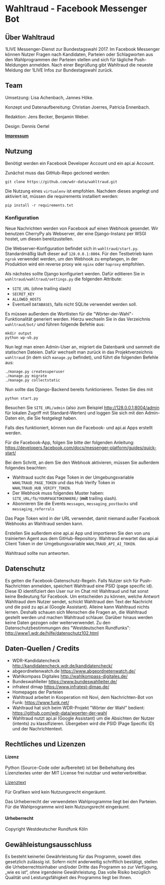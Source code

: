 # Wahltraud - Facebook Messenger Bot 

## Über Wahltraud
1LIVE Messenger-Dienst zur Bundestagswahl 2017. Im Facebook Messenger können Nutzer Fragen nach Kandidaten, Parteien oder Schlagworten aus den Wahlprogrammen der Parteien stellen und sich für tägliche Push-Meldungen anmelden. Nach einer Begrüßung gibt Wahltraud die neueste Meldung der 1LIVE Infos zur Bundestagswahl zurück. 

## Team 
Umsetzung: Lisa Achenbach, Jannes Höke.

Konzept und Datenaufbereitung: Christian Joerres, Patricia Ennenbach.

Redaktion: Jens Becker, Benjamin Weber.

Design: Dennis Oertel 

[**Impressum**](http://www1.wdr.de/impressum/index.html)

## Nutzung
Benötigt werden ein Facebook Developer Account und ein api.ai Account.

Zunächst muss das GitHub-Repo gecloned werden:

```
git clone https://github.com/wdr-data/wahltraud.git
```

Die Nutzung eines `virtualenv` ist empfohlen. Nachdem dieses angelegt und aktiviert ist, müssen die requirements installiert werden:

```
pip install -r requirements.txt
```

### Konfiguration
Neue Nachrichten werden von Facebook auf einen Webhook gesendet. Wir benutzen CherryPy als Webserver, der eine Django-Instanz per WSGI hostet, um diesen bereitzustellen. 

Die Webserver-Konfiguration befindet sich in `wahltraud/start.py`. Standardmäßig läuft dieser auf `128.0.0.1:8004`. Für den Testbetrieb kann `ngrok` verwendet werden, um den Webhook zu empfangen, in der Produktion wird ein reverse proxy wie `nginx` oder `haproxy` empfohlen.

Als nächstes sollte Django konfiguriert werden. Dafür editieren Sie in `wahltraud/wahltraud/settings.py` die folgenden Attribute:
- `SITE_URL` (ohne trailing slash)
- `SECRET_KEY`
- `ALLOWED_HOSTS`
- Eventuell `DATABASES`, falls nicht SQLite verwendet werden soll.

Es müssen außerdem die Wortlisten für die "Wörter-der-Wahl"-Funktionalität generiert werden. Hierzu wechseln Sie in das Verzeichnis `wahltraud/bot/` und führen folgende Befehle aus:

```
mkdir output
python wp-vb.py
```

Nun legt man einen Admin-User an, migriert die Datenbank und sammelt die statischen Dateien. Dafür wechselt man zurück in das Projektverzeichnis `wahltraud` (in dem sich `manage.py` befindet), und führt die folgenden Befehle aus:

```
./manage.py createsuperuser
./manage.py migrate
./manage.py collectstatic
```

Nun sollte das Django-Backend bereits funktionieren. Testen Sie dies mit
```
python start.py
```
Besuchen Sie `SITE_URL/admin` (also zum Beispiel http://128.0.0.1:8004/admin für lokalen Zugriff mit Standard-Werten) und loggen Sie sich mit den Admin-Daten ein, die Sie festgelegt haben. 

Falls dies funktioniert, können nun die Facebook- und api.ai Apps erstellt werden.

Für die Facebook-App, folgen Sie bitte der folgenden Anleitung: https://developers.facebook.com/docs/messenger-platform/guides/quick-start/

Bei dem Schritt, an dem Sie den Webhook aktivieren, müssen Sie außerdem folgendes beachten:

- Wahltraud sucht das Page Token in der Umgebungsvariable `WAHLTRAUD_PAGE_TOKEN` und das Hub Verify Token in `WAHLTRAUD_HUB_VERIFY_TOKEN`.
- Der Webhook muss folgendes Muster haben: `SITE_URL/fb/YOURPAGETOKENHERE/` (**mit** trailing slash). 
- Abonnieren Sie die Events `messages`, `messaging_postbacks` und `messaging_referrals`
 
Das Page Token wird in der URL verwendet, damit niemand außer Facebook Webhooks an Wahltraud senden kann.

Erstellen Sie außerdem eine api.ai App und importieren Sie den von uns trainierten Agent aus dem GitHub-Repository. Wahltraud erwartet das api.ai Client Token in der Umgebungsvariable `WAHLTRAUD_API_AI_TOKEN`.

Wahltraud sollte nun antworten.

## Datenschutz 
Es gelten die Facebook-Datenschutz-Regeln. Falls Nutzer sich für Push-Nachrichten anmelden, speichert Wahltraud eine PSID (page specific id). Diese ID identifiziert den User nur im Chat mit Wahltraud und hat sonst keine Bedeutung für Facebook.
Um entscheiden zu können, welche Antwort Wahltraud  dem Nutzer sendet, schickt Wahltraud den Text der Nachricht und die psid zu api.ai (Google Assistant). 
Alleine kann Wahltraud nichts lernen. Deshalb schauen sich Menschen die Fragen an, die Wahltraud gestellt werden und machen Wahltraud schlauer. 
Darüber hinaus werden keine Daten gezogen oder weiterverwendet.
Zu den Datenschutzbestimmungen des "Westdeutschen Rundfunks": http://www1.wdr.de/hilfe/datenschutz102.html

## Daten-Quellen / Credits 
- WDR-Kandidatencheck http://kandidatencheck.wdr.de/kandidatencheck/
- abgeordnetenwatch.de https://www.abgeordnetenwatch.de/
- Wahlkompass Digitales http://wahlkompass-digitales.de/
- Bundeswahlleiter https://www.bundeswahlleiter.de/
- infratest dimap https://www.infratest-dimap.de/
- Homepages der Parteien
- Wahltraud arbeitet in Kooperation mit Novi, dem Nachrichten-Bot von Funk: https://www.funk.net/
- Wahltraud hat sich beim WDR-Projekt "Wörter der Wahl" bedient: https://github.com/wdr-data/woerter-der-wahl
- Wahltraud nutzt api.ai (Google Assistant) um die Absichten der Nutzer (intents) zu klassifizieren. Übergeben wird die PSID (Page Specific ID) und der Nachrichtentext.

## Rechtliches und Lizenzen 

#### Lizenz

Python (Source-Code oder aufbereitet) ist bei Beibehaltung des Lizenztextes unter der MIT License frei nutzbar und weiterverbreitbar.

[Lizenztext](LICENSE.md)

Für Grafiken wird kein Nutzungsrecht eingeräumt.

Das Urheberrecht der verwendeten Wahlprogramme liegt bei den Parteien. Für die Wahlprogramme wird kein Nutzungsrecht eingeräumt. 

#### Urheberrecht

Copyright Westdeutscher Rundfunk Köln


## Gewähleistungsausschluss 
Es besteht keinerlei Gewährleistung für das Programm, soweit dies gesetzlich zulässig ist. Sofern nicht anderweitig schriftlich bestätigt, stellen die Urheberrechtsinhaber und/oder Dritte das Programm so zur Verfügung, „wie es ist“, ohne irgendeine Gewährleistung. Das volle Risiko bezüglich Qualität und Leistungsfähigkeit des Programms liegt bei Ihnen.

